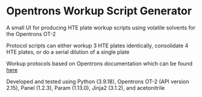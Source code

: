 # Opentrons Workup Script Generator
A small UI for producing HTE plate workup scripts using volatile solvents for the Opentrons OT-2

Protocol scripts can either workup 3 HTE plates identically, consolidate 4 HTE plates, or do a serial dilution of a single plate

Workup protocols based on Opentrons documentation which can be found [here](https://opentrons-landing-img.s3.amazonaws.com/application+notes/Volatile_Liquid_Handling_App_Note.pdf)

Developed and tested using Python (3.9.18), Opentrons OT-2 (API version 2.15), Panel (1.2.3), Param (1.13.0), Jinja2 (3.1.2), and acetonitrile


